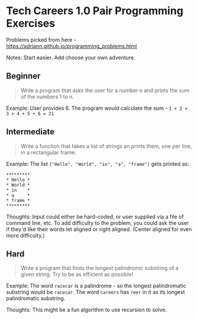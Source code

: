 # Tech Careers 1.0 Pair Programming Exercises

Problems picked from here - https://adriann.github.io/programming_problems.html

Notes: Start easier.
Add choose your own adventure.

## Beginner

> Write a program that asks the user for a number n and prints the sum of the numbers 1 to n.

Example: User provides 6. The program would calculate the sum - `1 + 2 + 3 + 4 + 5 + 6 = 21`

## Intermediate

> Write a function that takes a list of strings an prints them, one per line, in a rectangular frame. 

Example: The list `["Hello", "World", "in", "a", "frame"]` gets printed as:

```
*********
* Hello *
* World *
* in    *
* a     *
* frame *
*********
```

Thoughts: Input could either be hard-coded, or user supplied via a file of command line, etc. To add difficulty to the problem, you could ask the user if they'd like their words let aligned or right aligned. (Center aligned for even more difficulty.)

## Hard

> Write a program that finds the longest palindromic substring of a given string. Try to be as efficient as possible!

Example: The word `racecar` is a palindrome - so the longest palindromatic substring would be `racecar`. The word `careers` has `reer` in it as its longest palindromatic substring.

Thoughts: This might be a fun algorithm to use recursion to solve.
